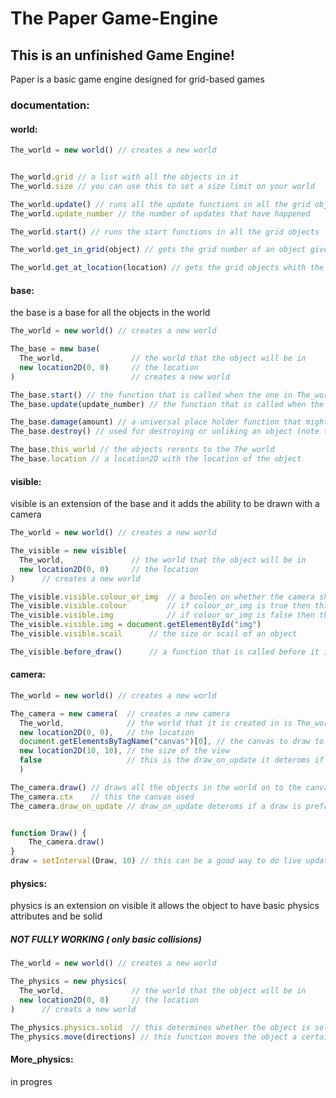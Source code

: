 # The Paper Game-Engine
## This is an unfinished Game Engine!

Paper is a basic game engine designed for grid-based games

### documentation:
#### world:
```javascript
The_world = new world() // creates a new world


The_world.grid // a list with all the objects in it
The_world.size // you can use this to set a size limit on your world

The_world.update() // runs all the update functions in all the grid objects and adds one to the update_number
The_world.update_number // the number of updates that have happened

The_world.start() // runs the start functions in all the grid objects

The_world.get_in_grid(object) // gets the grid number of an object given that object

The_world.get_at_location(location) // gets the grid objects whith the same location
```

#### base:
the base is a base for all the objects in the world
```javascript
The_world = new world() // creates a new world

The_base = new base(
  The_world,               // the world that the object will be in
  new location2D(0, 0)     // the location
)                          // creates a new world

The_base.start() // the function that is called when the one in The_world is called (is not called from the world's constructor ) 
The_base.update(update_number) // the function that is called when the one in The_world is called with the update_number from The_world as an input

The_base.damage(amount) // a universal place holder function that might be used for varying some kind of health
The_base.destroy() // used for destroying or unliking an object (note the object is not deleted instead its this_world attribute is set to zero to the world is set to undefine)

The_base.this_world // the objects rerents to the The_world
The_base.location // a location2D with the location of the object

```

#### visible:
visible is an extension of the base and it adds the ability to be drawn with a camera
```javascript
The_world = new world() // creates a new world

The_visible = new visible(
  The_world,               // the world that the object will be in
  new location2D(0, 0)     // the location
)      // creates a new world

The_visible.visible.colour_or_img  // a boolen on whether the camera should use colour or images
The_visible.visible.colour         // if colour_or_img is true then this is the colour used
The_visible.visible.img	           // if colour_or_img is false then this is the img used like this \/
The_visible.visible.img = document.getElementById("img")
The_visible.visible.scail	   // the size or scail of an object

The_visible.before_draw()	   // a function that is called before it is drawn

```

#### camera:
```javascript
The_world = new world() // creates a new world

The_camera = new camera(  // creates a new camera
  The_world,              // the world that it is created in is The_world
  new location2D(0, 0),   // the location
  document.getElementsByTagName("canvas")[0], // the canvas to draw to
  new location2D(10, 10), // the size of the view
  false                   // this is the draw_on_update it deteroms if a draw is prefrmd on update
  )

The_camera.draw() // draws all the objects in the world on to the canvas
The_camera.ctx    // this the canvas used
The_camera.draw_on_update // draw_on_update deteroms if a draw is prefrmd on update


function Draw() {
	The_camera.draw()
}
draw = setInterval(Draw, 10) // this can be a good way to do live updating 

```

#### physics:
physics is an extension on visible it allows the object to have basic physics attributes and be solid

##### NOT FULLY WORKING ( only basic collisions)
```javascript
The_world = new world() // creates a new world

The_physics = new physics(
  The_world,               // the world that the object will be in
  new location2D(0, 0)     // the location
)      // creats a new world

The_physics.physics.solid  // this determines whether the object is solid
The_physics.move(directions) // this function moves the object a certain direction like directions.up. it can not move into a solid object or out of the world!

```
#### More_physics:
in progres
